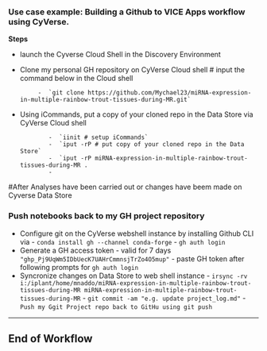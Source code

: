 ### Use case example: Building a Github to VICE Apps workflow using CyVerse. 
 **Steps**
 -  launch the Cyverse Cloud Shell in the Discovery Environment
 -  Clone my personal GH repository on CyVerse Cloud shell # input the command below in the Cloud shell
          
             -  `git clone https://github.com/Mychael23/miRNA-expression-in-multiple-rainbow-trout-tissues-during-MR.git`
               
-  Using iCommands, put  a copy of your cloned repo in the Data Store via CyVerse Cloud shell 
                  
               -  `iinit # setup iCommands`
               -  `iput -rP # put copy of your cloned repo in the Data Store`
               -  `iput -rP miRNA-expression-in-multiple-rainbow-trout-tissues-during-MR .
               -  
 #After Analyses have been carried out or changes have beem made on Cyverse Data Store
 
 ###  Push notebooks back to my GH project repository 

-  Configure git on the CyVerse webshell instance by installing Github CLI via
               -  `conda install gh --channel conda-forge`
               - `gh auth login`
-  Generate a GH access token
               - valid for 7 days `"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"`
               - paste GH token after following prompts for `gh auth login`
-  Syncronize changes on Data Store to web shell instance 
               -   `irsync -rv i:/iplant/home/mnaddo/miRNA-expression-in-multiple-rainbow-trout-tissues-during-MR miRNA-expression-in-multiple-rainbow-trout-tissues-during-MR` 
               -  `git commit -am "e.g. update project_log.md"`
       -  `Push my Ggit Project repo back to GitHu using git push`
  
---

End of Workflow
---- 
